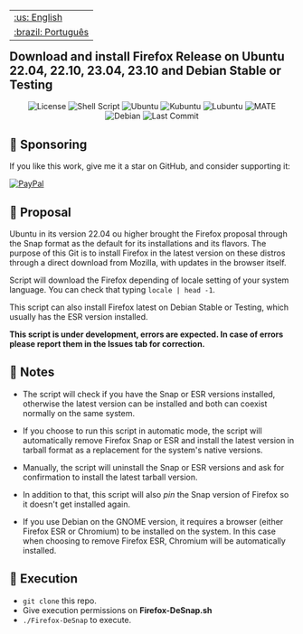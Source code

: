 </p>

<table align="right">
 <tr><td><a href="https://github.com/ciro-mota/firefox-desnap/blob/main/README.md">:us: English</a></td></tr>
 <tr><td><a href="https://github.com/ciro-mota/firefox-desnap/blob/main/README.pt-br.md">:brazil: Português</a></td></tr>
</table>

<h2>Download and install Firefox Release on Ubuntu 22.04, 22.10, 23.04, 23.10 and Debian Stable or Testing</h2>

<p align="center">
    <img alt="License" src="https://img.shields.io/badge/License-GPLv3-blue.svg?style=for-the-badge">
    <img alt="Shell Script" src="https://img.shields.io/badge/Shell_Script-121011?style=for-the-badge&logo=gnu-bash&logoColor=white">
    <img alt="Ubuntu" src="https://img.shields.io/badge/Ubuntu-E95420?style=for-the-badge&logo=ubuntu&logoColor=white">
    <img alt="Kubuntu" src="https://img.shields.io/badge/-KUbuntu-%230079C1?style=for-the-badge&logo=kubuntu&logoColor=white">
    <img alt="Lubuntu" src="https://img.shields.io/badge/-Lubuntu-%230065C2?style=for-the-badge&logo=lubuntu&logoColor=white">
    <img alt="MATE" src="https://img.shields.io/badge/Ubuntu%20MATE-84A454.svg?style=for-the-badge&logo=Ubuntu-MATE&logoColor=white">
    <img alt="Debian" src="https://img.shields.io/badge/Debian-A81D33?style=for-the-badge&logo=debian&logoColor=white">
    <img alt="Last Commit" src="https://img.shields.io/github/last-commit/ciro-mota/Personal-Startpage?style=for-the-badge">
</p>

## 🎁 Sponsoring

If you like this work, give me it a star on GitHub, and consider supporting it:

[![PayPal](https://img.shields.io/badge/PayPal-00457C?style=for-the-badge&logo=paypal&logoColor=white)](https://www.paypal.com/donate/?business=VUS6R8TX53NTS&no_recurring=0&currency_code=USD)

## 📑 Proposal

Ubuntu in its version 22.04 ou higher brought the Firefox proposal through the Snap format as the default for its installations and its flavors. The purpose of this Git is to install Firefox in the latest version on these distros through a direct download from Mozilla, with updates in the browser itself.

Script will download the Firefox depending of locale setting of your system language. You can check that typing `locale | head -1`.

This script can also install Firefox latest on Debian Stable or Testing, which usually has the ESR version installed.

**This script is under development, errors are expected. In case of errors please report them in the Issues tab for correction.**

## 📌 Notes

- The script will check if you have the Snap or ESR versions installed, otherwise the latest version can be installed and both can coexist normally on the same system.

- If you choose to run this script in automatic mode, the script will automatically remove Firefox Snap or ESR and install the latest version in tarball format as a replacement for the system's native versions.

- Manually, the script will uninstall the Snap or ESR versions and ask for confirmation to install the latest tarball version.

- In addition to that, this script will also _pin_ the Snap version of Firefox so it doesn't get installed again.

- If you use Debian on the GNOME version, it requires a browser (either Firefox ESR or Chromium) to be installed on the system. In this case when choosing to remove Firefox ESR, Chromium will be automatically installed.

## 🚀 Execution

- `git clone` this repo.
- Give execution permissions on **Firefox-DeSnap.sh**
- `./Firefox-DeSnap` to execute.